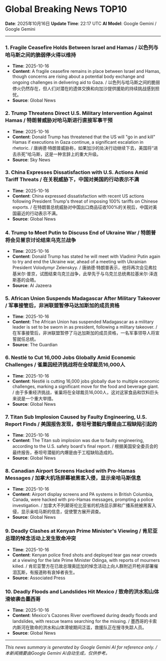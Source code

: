 # Global Breaking News TOP10

**Date**: 2025年10月16日
**Update Time**: 22:17 UTC
**AI Model**: Google Gemini / Google Gemini

---

### 1. **Fragile Ceasefire Holds Between Israel and Hamas** / **以色列与哈马斯之间的脆弱停火得以维持**
- **Time**: 2025-10-16
- **Content**: A fragile ceasefire remains in place between Israel and Hamas, though concerns are rising about a potential body exchange and ongoing challenges in delivering aid to Gaza. / 以色列与哈马斯之间的脆弱停火仍然存在，但人们对潜在的遗体交换和向加沙提供援助的持续挑战感到担忧。
- **Source**: Global News

### 2. **Trump Threatens Direct U.S. Military Intervention Against Hamas** / **特朗普威胁对哈马斯进行直接军事干预**
- **Time**: 2025-10-16
- **Content**: Donald Trump has threatened that the US will "go in and kill" Hamas if executions in Gaza continue, a significant escalation in rhetoric. / 唐纳德·特朗普威胁称，如果加沙的处决行动继续下去，美国将“进去杀死”哈马斯，这是一种言辞上的重大升级。
- **Source**: Sky News

### 3. **China Expresses Dissatisfaction with U.S. Actions Amid Tariff Threats** / **在关税威胁下，中国对美国的行动表示不满**
- **Time**: 2025-10-16
- **Content**: China expressed dissatisfaction with recent US actions following President Trump's threat of imposing 100% tariffs on Chinese exports. / 在特朗普总统威胁对中国出口商品征收100%的关税后，中国对美国最近的行动表示不满。
- **Source**: Global News

### 4. **Trump to Meet Putin to Discuss End of Ukraine War** / **特朗普将会见普京讨论结束乌克兰战争**
- **Time**: 2025-10-16
- **Content**: Donald Trump has stated he will meet with Vladimir Putin again to try and end the Ukraine war, ahead of a meeting with Ukrainian President Volodymyr Zelenskyy. / 唐纳德·特朗普表示，他将再次会见弗拉基米尔·普京，试图结束乌克兰战争，此举先于与乌克兰总统弗拉基米尔·泽连斯基的会晤。
- **Source**: Al Jazeera

### 5. **African Union Suspends Madagascar After Military Takeover** / **军事接管后，非洲联盟暂停马达加斯加的成员资格**
- **Time**: 2025-10-16
- **Content**: The African Union has suspended Madagascar as a military leader is set to be sworn in as president, following a military takeover. / 在军事接管后，非洲联盟暂停了马达加斯加的成员资格，一名军事领导人将宣誓就任总统。
- **Source**: The Guardian

### 6. **Nestlé to Cut 16,000 Jobs Globally Amid Economic Challenges** / **雀巢因经济挑战将在全球裁员16,000人**
- **Time**: 2025-10-16
- **Content**: Nestlé is cutting 16,000 jobs globally due to multiple economic challenges, marking a significant move for the food and beverage giant. / 由于多重经济挑战，雀巢将在全球裁员16,000人，这对这家食品和饮料巨头来说是一个重大举措。
- **Source**: Global News

### 7. **Titan Sub Implosion Caused by Faulty Engineering, U.S. Report Finds** / **美国报告发现，泰坦号潜艇内爆是由工程缺陷引起的**
- **Time**: 2025-10-16
- **Content**: The Titan sub implosion was due to faulty engineering, according to the U.S. safety board's final report. / 根据美国安全委员会的最终报告，泰坦号潜艇的内爆是由于工程缺陷造成的。
- **Source**: Global News

### 8. **Canadian Airport Screens Hacked with Pro-Hamas Messages** / **加拿大机场屏幕被黑客入侵，显示亲哈马斯信息**
- **Time**: 2025-10-16
- **Content**: Airport display screens and PA systems in British Columbia, Canada, were hacked with pro-Hamas messages, prompting a police investigation. / 加拿大不列颠哥伦比亚省的机场显示屏和广播系统被黑客入侵，显示亲哈马斯的信息，促使警方展开调查。
- **Source**: Global News

### 9. **Deadly Clashes at Kenyan Prime Minister's Viewing** / **肯尼亚总理的悼念活动上发生致命冲突**
- **Time**: 2025-10-16
- **Content**: Kenyan police fired shots and deployed tear gas near crowds at a viewing for the late Prime Minister Odinga, with reports of mourners killed. / 肯尼亚警方在已故总理奥廷加的悼念活动上向人群附近开枪并部署催泪瓦斯，有报道称有哀悼者丧生。
- **Source**: Associated Press

### 10. **Deadly Floods and Landslides Hit Mexico** / **致命的洪水和山体滑坡袭击墨西哥**
- **Time**: 2025-10-16
- **Content**: Mexico's Cazones River overflowed during deadly floods and landslides, with rescue teams searching for the missing. / 墨西哥的卡索内斯河在致命的洪水和山体滑坡期间泛滥，救援队正在搜寻失踪人员。
- **Source**: Global News

---

*This news summary is generated by Google Gemini AI for reference only. / 本新闻摘要由Google Gemini AI自动生成，仅供参考。*

